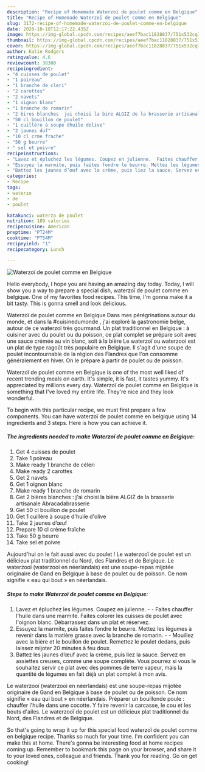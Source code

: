 ```yaml
---
description: "Recipe of Homemade Waterzoï de poulet comme en Belgique"
title: "Recipe of Homemade Waterzoï de poulet comme en Belgique"
slug: 3172-recipe-of-homemade-waterzoi-de-poulet-comme-en-belgique
date: 2020-10-18T12:17:22.435Z
image: https://img-global.cpcdn.com/recipes/aeef7bac11828837/751x532cq70/waterzoi-de-poulet-comme-en-belgique-photo-principale-de-la-recette.jpg
thumbnail: https://img-global.cpcdn.com/recipes/aeef7bac11828837/751x532cq70/waterzoi-de-poulet-comme-en-belgique-photo-principale-de-la-recette.jpg
cover: https://img-global.cpcdn.com/recipes/aeef7bac11828837/751x532cq70/waterzoi-de-poulet-comme-en-belgique-photo-principale-de-la-recette.jpg
author: Katie Rodgers
ratingvalue: 4.6
reviewcount: 38300
recipeingredient:
- "4 cuisses de poulet"
- "1 poireau"
- "1 branche de cleri"
- "2 carottes"
- "2 navets"
- "1 oignon blanc"
- "1 branche de romarin"
- "2 bires blanches  jai choisi la bire ALGIZ de la brasserie artisanale Abracadabrasserie"
- "50 cl bouillon de poulet"
- "1 cuillère à soupe dhuile dolive"
- "2 jaunes duf"
- "10 cl crme frache"
- "50 g beurre"
- " sel et poivre"
recipeinstructions:
- "Lavez et épluchez les légumes. Coupez en julienne.  Faites chauffer l&#39;huile dans une marmite. Faites colorer les cuisses de poulet avec l&#39;oignon blanc. Débarrassez dans un plat et réservez."
- "Essuyez la marmite, puis faites fondre le beurre. Mettez les légumes à revenir dans la matière grasse avec la branche de romarin.  Mouillez avec la bière et le bouillon de poulet. Remettez le poulet dedans, puis laissez mijoter 20 minutes à feu doux."
- "Battez les jaunes d’œuf avec la crème, puis liez la sauce. Servez en assiettes creuses, comme une soupe complète. Vous pourrez si vous le souhaitez servir ce plat avec des pommes de terre vapeur, mais la quantité de légumes en fait déjà un plat complet à mon avis."
categories:
- Recipe
tags:
- waterzo
- de
- poulet

katakunci: waterzo de poulet 
nutrition: 189 calories
recipecuisine: American
preptime: "PT24M"
cooktime: "PT54M"
recipeyield: "1"
recipecategory: Lunch

---
```



![Waterzoï de poulet comme en Belgique](https://img-global.cpcdn.com/recipes/aeef7bac11828837/751x532cq70/waterzoi-de-poulet-comme-en-belgique-photo-principale-de-la-recette.jpg)

Hello everybody, I hope you are having an amazing day today. Today, I will show you a way to prepare a special dish, waterzoï de poulet comme en belgique. One of my favorites food recipes. This time, I'm gonna make it a bit tasty. This is gonna smell and look delicious.

Waterzoï de poulet comme en Belgique Dans mes pérégrinations autour du monde, et dans la #cuisinedumonde , j&#39;ai exploré la gastronomie belge, autour de ce waterzoï très gourmand. Un plat traditionnel en Belgique : à cuisiner avec du poulet ou du poisson, ce plat complet se prépare soit avec une sauce crémée au vin blanc, soit à la bière Le waterzoï ou waterzooi est un plat de type ragoût très populaire en Belgique. Il s&#39;agit d&#39;une soupe de poulet incontournable de la région des Flandres que l&#39;on consomme généralement en hiver. On le prépare à partir de poulet ou de poisson.

Waterzoï de poulet comme en Belgique is one of the most well liked of recent trending meals on earth. It's simple, it is fast, it tastes yummy. It's appreciated by millions every day. Waterzoï de poulet comme en Belgique is something that I've loved my entire life. They're nice and they look wonderful.


To begin with this particular recipe, we must first prepare a few components. You can have waterzoï de poulet comme en belgique using 14 ingredients and 3 steps. Here is how you can achieve it.

<!--inarticleads1-->

##### The ingredients needed to make Waterzoï de poulet comme en Belgique:

1. Get 4 cuisses de poulet
1. Take 1 poireau
1. Make ready 1 branche de céleri
1. Make ready 2 carottes
1. Get 2 navets
1. Get 1 oignon blanc
1. Make ready 1 branche de romarin
1. Get 2 bières blanches : j&#39;ai choisi la bière ALGIZ de la brasserie artisanale Abracadabrasserie
1. Get 50 cl bouillon de poulet
1. Get 1 cuillère à soupe d&#39;huile d&#39;olive
1. Take 2 jaunes d’œuf
1. Prepare 10 cl crème fraîche
1. Take 50 g beurre
1. Take  sel et poivre


Aujourd&#39;hui on le fait aussi avec du poulet ! Le waterzooï de poulet est un délicieux plat traditionnel du Nord, des Flandres et de Belgique. Le waterzooï (waterzooi en néerlandais) est une soupe-repas mijotée originaire de Gand en Belgique à base de poulet ou de poisson. Ce nom signifie « eau qui bout » en néerlandais. 

<!--inarticleads2-->

##### Steps to make Waterzoï de poulet comme en Belgique:

1. Lavez et épluchez les légumes. Coupez en julienne. -  - Faites chauffer l&#39;huile dans une marmite. Faites colorer les cuisses de poulet avec l&#39;oignon blanc. Débarrassez dans un plat et réservez.
1. Essuyez la marmite, puis faites fondre le beurre. Mettez les légumes à revenir dans la matière grasse avec la branche de romarin. -  - Mouillez avec la bière et le bouillon de poulet. Remettez le poulet dedans, puis laissez mijoter 20 minutes à feu doux.
1. Battez les jaunes d’œuf avec la crème, puis liez la sauce. Servez en assiettes creuses, comme une soupe complète. Vous pourrez si vous le souhaitez servir ce plat avec des pommes de terre vapeur, mais la quantité de légumes en fait déjà un plat complet à mon avis.


Le waterzooï (waterzooi en néerlandais) est une soupe-repas mijotée originaire de Gand en Belgique à base de poulet ou de poisson. Ce nom signifie « eau qui bout » en néerlandais. Préparer un bouillonde poule : chauffer l&#39;huile dans une cocotte. Y faire revenir la carcasse, le cou et les bouts d&#39;ailes. Le waterzooï de poulet est un délicieux plat traditionnel du Nord, des Flandres et de Belgique. 

So that's going to wrap it up for this special food waterzoï de poulet comme en belgique recipe. Thanks so much for your time. I'm confident you can make this at home. There's gonna be interesting food at home recipes coming up. Remember to bookmark this page on your browser, and share it to your loved ones, colleague and friends. Thank you for reading. Go on get cooking!
